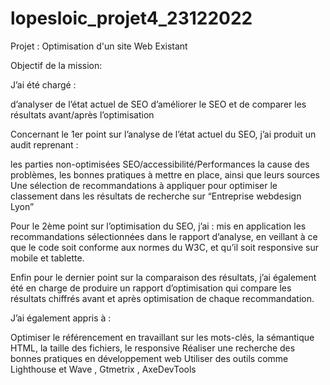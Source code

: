 # lopesloic_projet4_23122022

Projet : Optimisation d'un site Web Existant 

Objectif de la mission:

J’ai été chargé :

d’analyser de l’état actuel de SEO
d’améliorer le SEO
et de comparer les résultats avant/après l’optimisation


Concernant le 1er point sur l’analyse de l’état actuel du SEO, j’ai produit un audit reprenant :

les parties non-optimisées SEO/accessibilité/Performances
la cause des problèmes, les bonnes pratiques à mettre en place, ainsi que leurs sources
Une sélection de recommandations à appliquer pour optimiser le classement dans les résultats de recherche sur “Entreprise webdesign Lyon”


Pour le 2ème point sur l’optimisation du SEO, j’ai :
mis en application les recommandations sélectionnées dans le rapport d’analyse,
en veillant à ce que le code soit conforme aux normes du W3C,
et qu’il soit responsive sur mobile et tablette.


Enfin pour le dernier point sur la comparaison des résultats, j’ai également été en charge de produire un rapport d’optimisation qui compare les résultats chiffrés avant et après optimisation de chaque recommandation.


J’ai également appris à :

Optimiser le référencement en travaillant sur les mots-clés, la sémantique HTML, la taille des fichiers, le responsive
Réaliser une recherche des bonnes pratiques en développement web
Utiliser des outils comme Lighthouse et Wave , Gtmetrix , AxeDevTools